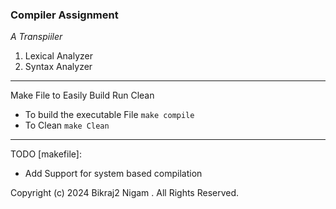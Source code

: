### Compiler Assignment   
*A Transpiiler*
1. Lexical Analyzer
2. Syntax Analyzer
---
Make File to Easily Build Run Clean

- To build the executable File
    `make compile`
- To Clean
    `make Clean`
--- 
TODO [makefile]:
- Add Support for system based compilation

Copyright (c) 2024 Bikraj2 Nigam . All Rights Reserved.
